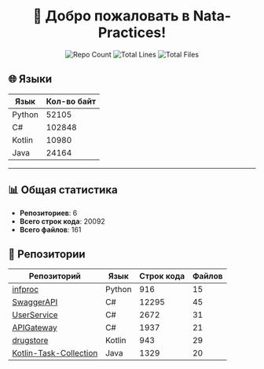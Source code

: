 
<h1 align="center">👋 Добро пожаловать в <strong>Nata-Practices</strong>!</h1>

<p align="center">
  <img src="https://img.shields.io/badge/Репозиториев-6-blue?style=for-the-badge" alt="Repo Count" />
  <img src="https://img.shields.io/badge/Строк кода-20092-brightgreen?style=for-the-badge" alt="Total Lines" />
  <img src="https://img.shields.io/badge/Файлов-161-yellow?style=for-the-badge" alt="Total Files" />
</p>

## 🌐 Языки
| Язык | Кол-во байт |
|------|------------|
| Python | 52105 |
| C# | 102848 |
| Kotlin | 10980 |
| Java | 24164 |

<hr/>

## 📊 Общая статистика
- **Репозиториев**: 6
- **Всего строк кода**: 20092
- **Всего файлов**: 161

## 📂 Репозитории
| Репозиторий | Язык | Строк кода | Файлов |
|-------------|------|------------|--------|
| [infproc](https://github.com/Nata-Practices/infproc) | Python | 916 | 15 |
| [SwaggerAPI](https://github.com/Nata-Practices/SwaggerAPI) | C# | 12295 | 45 |
| [UserService](https://github.com/Nata-Practices/UserService) | C# | 2672 | 31 |
| [APIGateway](https://github.com/Nata-Practices/APIGateway) | C# | 1937 | 21 |
| [drugstore](https://github.com/Nata-Practices/drugstore) | Kotlin | 943 | 29 |
| [Kotlin-Task-Collection](https://github.com/Nata-Practices/Kotlin-Task-Collection) | Java | 1329 | 20 |
